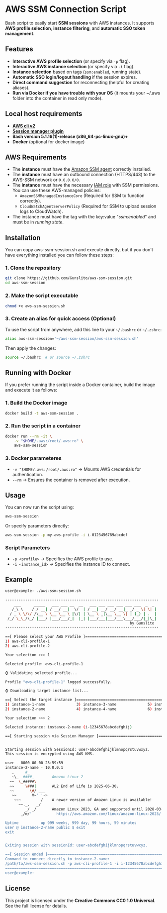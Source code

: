 # AWS SSM Connection Script

Bash script to easily start **SSM sessions** with AWS instances. It supports **AWS profile selection**, **instance filtering**, and **automatic SSO token management**.

## Features
- **Interactive AWS profile selection** (or specify via `-p` flag).
- **Interactive AWS instance selection** (or specify via `-i` flag).
- **Instance selection** based on tags (`ssm:enabled`, running state).
- **Automatic SSO login/logout handling** if the session expires.
- **Direct command suggestion** for reconnecting (helpful for creating aliases).
- **Run via Docker if you have trouble with your OS** (it mounts your ~/.aws folder into the container in read only mode).

## Local host requirements
- [**AWS cli v2**](https://github.com/aws/aws-cli.git)
- [**Session manager plugin**](https://docs.aws.amazon.com/systems-manager/latest/userguide/session-manager-working-with-install-plugin.html)
- **Bash version 5.1.16(1)-release (x86_64-pc-linux-gnu)+**
- **Docker** (optional for docker image)

## AWS Requirements
- The **instance** must have the [Amazon SSM agent](https://docs.aws.amazon.com/systems-manager/latest/userguide/manually-install-ssm-agent-linux.html) correctly installed.
- The **instance** must have an outbound connection (HTTPS/443) to the AWS-SSM network or `0.0.0.0/0`.
- The **instance** must have the necessary [IAM role](https://docs.aws.amazon.com/systems-manager/latest/userguide/setup-instance-permissions.html) with SSM permissions. You can use these AWS-managed policies:
    * `AmazonSSMManagedInstanceCore` (Required for SSM to function correctly).
    * `CloudWatchAgentServerPolicy` (Required for SSM to upload session logs to CloudWatch).
- The instance must have the tag with the key:value "*ssm:enabled*" and must be in *running state*.


## Installation
You can copy aws-ssm-session.sh and execute directly, but if you don't have everything installed you can follow these steps:

### 1. Clone the repository
```bash
git clone https://github.com/Gunslito/aws-ssm-session.git
cd aws-ssm-session
```

### 2. Make the script executable
```bash
chmod +x aws-ssm-session.sh
```

### 3. Create an alias for quick access (Optional)
To use the script from anywhere, add this line to your `~/.bashrc` or `~/.zshrc`:
```bash
alias aws-ssm-session='~/aws-ssm-session/aws-ssm-session.sh'
```
Then apply the changes:
```bash
source ~/.bashrc  # or source ~/.zshrc
```

## Running with Docker
If you prefer running the script inside a Docker container, build the image and execute it as follows:

### 1. Build the Docker image
```bash
docker build -t aws-ssm-session .
```

### 2. Run the script in a container
```bash
docker run --rm -it \
    -v "$HOME/.aws:/root/.aws:ro" \
    aws-ssm-session
```

### 3. Docker parameteres
- `-v "$HOME/.aws:/root/.aws:ro"` → Mounts AWS credentials for authentication.
- `--rm` → Ensures the container is removed after execution.

## Usage
You can now run the script using:
```bash
aws-ssm-session
```
Or specify parameters directly:
```bash
aws-ssm-session -p my-aws-profile -i i-0123456789abcdef
```

### Script Parameters
- `-p <profile>` → Specifies the AWS profile to use.
- `-i <instance_id>` → Specifies the instance ID to connect.

## Example
```bash
user@example: ./aws-ssm-session.sh

---------------------------------------------------------------------
    ___      _____   ___ ___ __  __   ___ ___ ___ ___ ___ ___  _  _
   /_\ \    / / __| / __/ __|  \/  | / __| __/ __/ __|_ _/ _ \| \| |
  / _ \ \/\/ /\__ \ \__ \__ \ |\/| | \__ \ _|\__ \__ \| | (_) | .  |
 /_/ \_\_/\_/ |___/ |___/___/_|  |_| |___/___|___/___\___/___/|_|\_|
                                                        by Gunslito
---------------------------------------------------------------------

==[ Please select your AWS Profile ]====================================================================================
1) aws-cli-profile-1
2) aws-cli-profile-2

Your selection >>> 1

Selected profile: aws-cli-profile-1

⌚ Validating selected profile...

Profile "aws-cli-profile-1" logged successfully.

⌚ Downloading target instance list...

==[ Select the target instance ]========================================================================================
1) instance-1-name              3) instance-3-name              5) instance-5-name             7) instance-7-name
2) instance-2-name              4) instance-4-name              6) instance-6-name             8) instance-8-name

Your selection >>> 2

Selected instance: instance-2-name (i-12345678abcdefghij)

==[ Starting session via Session Manager ]==============================================================================


Starting session with SessionId: user-abcdefghijklmnopqrstuvwxyz.
This session is encrypted using AWS KMS.

user - 0000-00-00 23:59:59
instance-2-name - 10.0.0.1
   ,     #_
   ~\_  ####_        Amazon Linux 2
  ~~  \_#####\
  ~~     \###|       AL2 End of Life is 2025-06-30.
  ~~       \#/ ___
   ~~       V~' '->
    ~~~         /    A newer version of Amazon Linux is available!
      ~~._.   _/
         _/ _/       Amazon Linux 2023, GA and supported until 2028-03-15.
       _/m/'           https://aws.amazon.com/linux/amazon-linux-2023/

Uptime          up 999 weeks, 999 day, 99 hours, 59 minutes
user @ instance-2-name public $ exit
exit


Exiting session with sessionId: user-abcdefghijklmnopqrstuvwxyz.

==[ Session ended ]=====================================================================================================
Command to connect directly to instance-2-name:
/path/to/aws-ssm-session.sh -p aws-cli-profile-1 -i i-12345678abcdefghij
========================================================================================================================
user@example:
```

## License
This project is licensed under the **Creative Commons CC0 1.0 Universal**. See the full license for details.